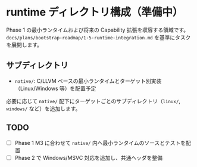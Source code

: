 # runtime ディレクトリ構成（準備中）

Phase 1 の最小ランタイムおよび将来の Capability 拡張を収容する領域です。`docs/plans/bootstrap-roadmap/1-5-runtime-integration.md` を基準にタスクを展開します。

## サブディレクトリ
- `native/`: C/LLVM ベースの最小ランタイムとターゲット別実装（Linux/Windows 等）を配置予定

必要に応じて `native/` 配下にターゲットごとのサブディレクトリ（`linux/`, `windows/` など）を追加します。

## TODO
- [ ] Phase 1 M3 に合わせて `native/` 内へ最小ランタイムのソースとテストを配置
- [ ] Phase 2 で Windows/MSVC 対応を追加し、共通ヘッダを整備
